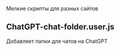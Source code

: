 Мелкие скрипты для разных сайтов
## ChatGPT-chat-folder.user.js
Добавляет папки для чатов на ChatGPT
